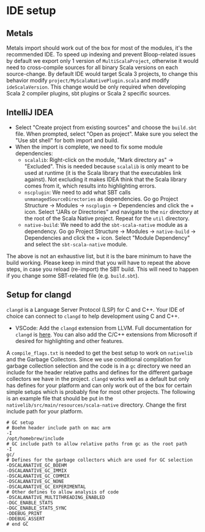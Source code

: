 # IDE setup

## Metals

Metals import should work out of the box for most of the modules, it\'s
the recommended IDE. To speed up indexing and prevent Bloop-related
issues by default we export only 1 version of `MultiScalaProject`,
otherwise it would need to cross-compile sources for all binary Scala
versions on each source-change. By default IDE would target Scala 3
projects, to change this behavior modify
`project/MyScalaNativePlugin.scala` and modify `ideScalaVersion`. This
change would be only required when developing Scala 2 compiler plugins,
sbt plugins or Scala 2 specific sources.

## IntelliJ IDEA

-   Select \"Create project from existing sources\" and choose the
    `build.sbt` file. When prompted, select \"Open as project\". Make
    sure you select the \"Use sbt shell\" for both import and build.
-   When the import is complete, we need to fix some module
    dependencies:
    -   `scalalib`: Right-click on the module, \"Mark directory as\" -\>
        \"Excluded\". This is needed because `scalalib` is only meant to
        be used at runtime (it is the Scala library that the executables
        link against). Not excluding it makes IDEA think that the Scala
        library comes from it, which results into highlighting errors.
    -   `nscplugin`: We need to add what SBT calls
        `unmanagedSourceDirectories` as dependencies. Go go Project
        Structure -\> Modules -\> `nscplugin` -\> Dependencies and click
        the + icon. Select \"JARs or Directories\" and navigate to the
        `nir` directory at the root of the Scala Native project. Repeat
        for the `util` directory.
    -   `native-build`: We need to add the `sbt-scala-native` module as
        a dependency. Go go Project Structure -\> Modules -\>
        `native-build` -\> Dependencies and click the + icon. Select
        \"Module Dependency\" and select the `sbt-scala-native` module.

The above is not an exhaustive list, but it is the bare minimum to have
the build working. Please keep in mind that you will have to repeat the
above steps, in case you reload (re-import) the SBT build. This will
need to happen if you change some SBT-related file (e.g. `build.sbt`).

## Setup for clangd

`clangd` is a Language Server Protocol (LSP) for C and C++.
Your IDE of choice can connect to `clangd` to help
development using C and C++.

-   VSCode: Add the `clangd` extension from LLVM. Full
    documentation for `clangd` is
    [here](https://clangd.llvm.org). You can also add the C/C++
    extensions from Microsoft if desired for highlighting and other
    features.

A `compile_flags.txt` is needed to get the best setup to
work on `nativelib` and the Garbage Collectors. Since we use
conditional compilation for garbage collection selection and the code is
in a `gc` directory we need an include for the header
relative paths and defines for the different garbage collectors we have
in the project. `clangd` works well as a default but only
has defines for your platform and can only work out of the box for
certain simple setups which is probably fine for most other projects.
The following is an example file that should be put in the
`nativelib/src/main/resources/scala-native` directory.
Change the first include path for your platform.

``` text
# GC setup
# Boehm header include path on mac arm
-I
/opt/homebrew/include
# GC include path to allow relative paths from gc as the root path
-I
gc/
# Defines for the garbage collectors which are used for GC selection
-DSCALANATIVE_GC_BOEHM
-DSCALANATIVE_GC_IMMIX
-DSCALANATIVE_GC_COMMIX
-DSCALANATIVE_GC_NONE
-DSCALANATIVE_GC_EXPERIMENTAL
# Other defines to allow analysis of code
-DSCALANATIVE_MULTITHREADING_ENABLED
-DGC_ENABLE_STATS
-DGC_ENABLE_STATS_SYNC
-DDEBUG_PRINT
-DDEBUG_ASSERT
# end GC
```

